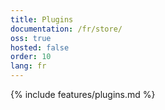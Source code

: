 ```yaml
---
title: Plugins
documentation: /fr/store/
oss: true
hosted: false
order: 10
lang: fr
---
```


{% include features/plugins.md %}
